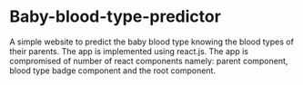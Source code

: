 # Baby-blood-type-predictor

A simple website to predict the baby blood type knowing the blood types of their parents. 
The app is implemented using react.js. The app is compromised of number of react components namely: parent component, blood type badge component and the root component.

